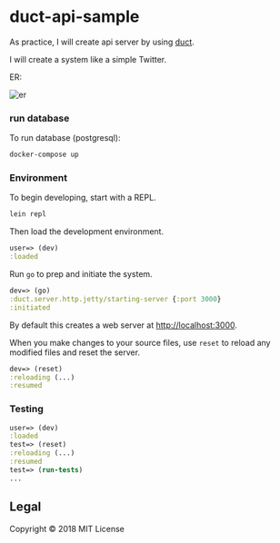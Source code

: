 # duct-api-sample

As practice, I will create api server by using [duct](https://github.com/duct-framework/duct).

I will create a system like a simple Twitter.

ER:

![er](https://user-images.githubusercontent.com/1624680/41804851-0259a150-76d9-11e8-93d4-474b0bbbba61.png)

### run database

To run database (postgresql):

```sh
docker-compose up
```

### Environment

To begin developing, start with a REPL.

```sh
lein repl
```

Then load the development environment.

```clojure
user=> (dev)
:loaded
```

Run `go` to prep and initiate the system.

```clojure
dev=> (go)
:duct.server.http.jetty/starting-server {:port 3000}
:initiated
```

By default this creates a web server at <http://localhost:3000>.

When you make changes to your source files, use `reset` to reload any
modified files and reset the server.

```clojure
dev=> (reset)
:reloading (...)
:resumed
```

### Testing

```clojure
user=> (dev)
:loaded
test=> (reset)
:reloading (...)
:resumed
test=> (run-tests)
...
```

## Legal

Copyright © 2018 MIT License
